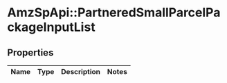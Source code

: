 # AmzSpApi::PartneredSmallParcelPackageInputList

## Properties
Name | Type | Description | Notes
------------ | ------------- | ------------- | -------------

